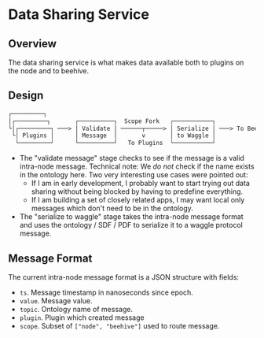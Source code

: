 # Data Sharing Service

## Overview

The data sharing service is what makes data available both to plugins on the node and to beehive.

## Design

```txt
┌─────────┐
│┌─────────┐       ┌──────────┐  Scope Fork   ┌───────────┐
└│┌─────────┐ ───> │ Validate │ ──────┬─────> │ Serialize │ ───> To Beehive
 └│ Plugins │      │ Message  │       v       │ to Waggle │
  └─────────┘      └──────────┘   To Plugins  └───────────┘
```

* The "validate message" stage checks to see if the message is a valid intra-node message. Technical note: We _do not_ check if the name exists in the ontology here. Two very interesting use cases were pointed out:
  * If I am in early development, I probably want to start trying out data sharing without being blocked by having to predefine everything.
  * If I am building a set of closely related apps, I may want local only messages which don't need to be in the ontology.
* The "serialize to waggle" stage takes the intra-node message format and uses the ontology / SDF / PDF to serialize it to a waggle protocol message.

## Message Format

The current intra-node message format is a JSON structure with fields:

* `ts`. Message timestamp in nanoseconds since epoch. 
* `value`. Message value.
* `topic`. Ontology name of message.
* `plugin`. Plugin which created message
* `scope`. Subset of `["node", "beehive"]` used to route message.
